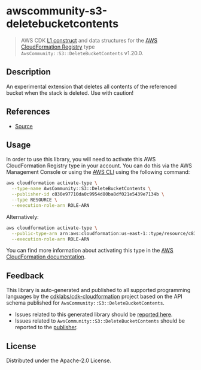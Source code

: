 # awscommunity-s3-deletebucketcontents

> AWS CDK [L1 construct] and data structures for the [AWS CloudFormation Registry] type `AwsCommunity::S3::DeleteBucketContents` v1.20.0.

[L1 construct]: https://docs.aws.amazon.com/cdk/latest/guide/constructs.html
[AWS CloudFormation Registry]: https://docs.aws.amazon.com/AWSCloudFormation/latest/UserGuide/registry.html

## Description

An experimental extension that deletes all contents of the referenced bucket when the stack is deleted. Use with caution!

## References

* [Source](https://github.com/aws-cloudformation/community-registry-extensions.git)

## Usage

In order to use this library, you will need to activate this AWS CloudFormation Registry type in your account. You can do this via the AWS Management Console or using the [AWS CLI](https://aws.amazon.com/cli/) using the following command:

```sh
aws cloudformation activate-type \
  --type-name AwsCommunity::S3::DeleteBucketContents \
  --publisher-id c830e97710da0c9954d80ba8df021e5439e7134b \
  --type RESOURCE \
  --execution-role-arn ROLE-ARN
```

Alternatively:

```sh
aws cloudformation activate-type \
  --public-type-arn arn:aws:cloudformation:us-east-1::type/resource/c830e97710da0c9954d80ba8df021e5439e7134b/AwsCommunity-S3-DeleteBucketContents \
  --execution-role-arn ROLE-ARN
```

You can find more information about activating this type in the [AWS CloudFormation documentation](https://docs.aws.amazon.com/AWSCloudFormation/latest/UserGuide/registry-public.html).

## Feedback

This library is auto-generated and published to all supported programming languages by the [cdklabs/cdk-cloudformation] project based on the API schema published for `AwsCommunity::S3::DeleteBucketContents`.

* Issues related to this generated library should be [reported here](https://github.com/cdklabs/cdk-cloudformation/issues/new?title=Issue+with+%40cdk-cloudformation%2Fawscommunity-s3-deletebucketcontents+v1.20.0).
* Issues related to `AwsCommunity::S3::DeleteBucketContents` should be reported to the [publisher](https://github.com/aws-cloudformation/community-registry-extensions.git).

[cdklabs/cdk-cloudformation]: https://github.com/cdklabs/cdk-cloudformation

## License

Distributed under the Apache-2.0 License.
